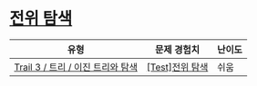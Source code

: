 # [전위 탐색](https://en.codetree.ai/trails/complete/curated-cards/test-preorder-traversal)

|유형|문제 경험치|난이도|
|---|---|---|
|[Trail 3 / 트리 / 이진 트리와 탐색](https://www.codetree.ai/trail-info/novice-high/)|[[Test]전위 탐색](https://www.codetree.ai/trails/complete/curated-cards/test-preorder-traversal/)|쉬움|

